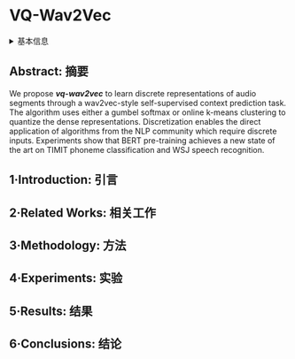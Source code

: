 # VQ-Wav2Vec

<details>
<summary>基本信息</summary>

- 标题: "vq-wav2vec: Self-Supervised Learning of Discrete Speech Representations"
- 作者:
  - 01 Alexei Baevski,
  - 02 Steffen Schneider,
  - 03 Michael Auli
- 链接:
  - [ArXiv](https://arxiv.org/abs/1910.05453)
  - [Publication](https://openreview.net/forum?id=rylwJxrYDS)
  - [Github](https://github.com/pytorch/fairseq)
  - [Demo]()
- 文件:
  - [ArXiv](_PDF/1910.05453v3__VQ-Wav2Vec__Self-Supervised_Learning_of_Discrete_Speech_Representations.pdf)
  - [Publication](_PDF/1910.05453p0__VQ-Wav2Vec__ICLR2020Poster.pdf)

</details>

## Abstract: 摘要

We propose ***vq-wav2vec*** to learn discrete representations of audio segments through a wav2vec-style self-supervised context prediction task.
The algorithm uses either a gumbel softmax or online k-means clustering to quantize the dense representations.
Discretization enables the direct application of algorithms from the NLP community which require discrete inputs.
Experiments show that BERT pre-training achieves a new state of the art on TIMIT phoneme classification and WSJ speech recognition.

## 1·Introduction: 引言

## 2·Related Works: 相关工作

## 3·Methodology: 方法

## 4·Experiments: 实验

## 5·Results: 结果

## 6·Conclusions: 结论
